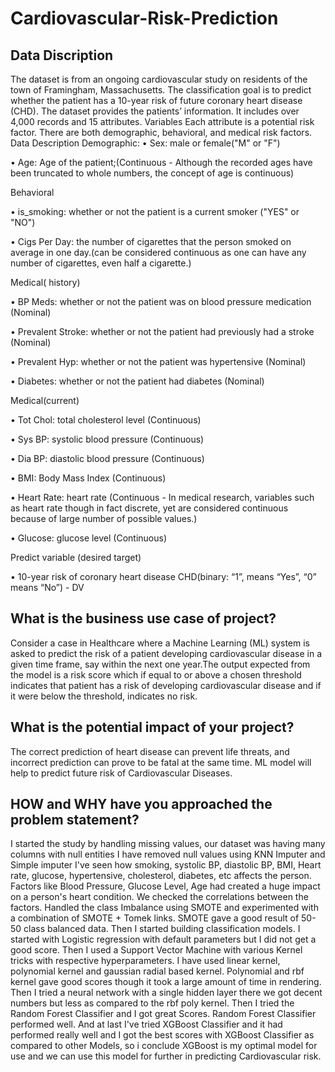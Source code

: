 # Cardiovascular-Risk-Prediction
## Data Discription
The dataset is from an ongoing cardiovascular study on residents of the town of Framingham,
Massachusetts. The classification goal is to predict whether the patient has a 10-year risk of
future coronary heart disease (CHD). The dataset provides the patients’ information. It includes
over 4,000 records and 15 attributes.
Variables
Each attribute is a potential risk factor. There are both demographic, behavioral, and medical risk
factors.
Data Description
Demographic:
• Sex: male or female("M" or "F")

• Age: Age of the patient;(Continuous - Although the recorded ages have been truncated to
whole numbers, the concept of age is continuous)

Behavioral

• is_smoking: whether or not the patient is a current smoker ("YES" or "NO")

• Cigs Per Day: the number of cigarettes that the person smoked on average in one day.(can be
considered continuous as one can have any number of cigarettes, even half a cigarette.)

Medical( history)

• BP Meds: whether or not the patient was on blood pressure medication (Nominal)

• Prevalent Stroke: whether or not the patient had previously had a stroke (Nominal)

• Prevalent Hyp: whether or not the patient was hypertensive (Nominal)

• Diabetes: whether or not the patient had diabetes (Nominal)

Medical(current)

• Tot Chol: total cholesterol level (Continuous)

• Sys BP: systolic blood pressure (Continuous)

• Dia BP: diastolic blood pressure (Continuous)

• BMI: Body Mass Index (Continuous)

• Heart Rate: heart rate (Continuous - In medical research, variables such as heart rate though in
fact discrete, yet are considered continuous because of large number of possible values.)

• Glucose: glucose level (Continuous)

Predict variable (desired target)

• 10-year risk of coronary heart disease CHD(binary: “1”, means “Yes”, “0” means “No”) -
DV

## What is the business use case of project?
Consider a case in Healthcare where a Machine Learning (ML) system is asked to predict the risk of a patient developing cardiovascular disease in a given time frame, say within the next one year.The output expected from the model is a risk score which if equal to or above a chosen threshold indicates that patient has a risk of developing cardiovascular disease and if it were below the threshold, indicates no risk.

## What is the potential impact of your project?
The correct prediction of heart disease can prevent life threats, and incorrect prediction can prove to be fatal at the same time. ML model will help to predict future risk of Cardiovascular Diseases.

## HOW and WHY have you approached the problem statement? 
I started the study by handling missing values, our dataset was having many columns with null entities I have removed null values using KNN Imputer and Simple imputer I've seen how smoking, systolic BP, diastolic BP, BMI, Heart rate, glucose, hypertensive, cholesterol, diabetes, etc affects the person.
Factors like Blood Pressure, Glucose Level, Age had created a huge impact on a person's heart condition. We checked the correlations between the factors. Handled the class Imbalance using SMOTE and experimented with a combination of SMOTE + Tomek links. SMOTE gave a good result of 50-50 class balanced data.
Then I started building classification models. I started with Logistic regression with default parameters but I did not get a good score.
Then I used a Support Vector Machine with various Kernel tricks with respective hyperparameters. I have used linear kernel,  polynomial kernel and gaussian radial based kernel. Polynomial and rbf kernel gave good scores though it took a large amount of time in rendering.
Then I tried a neural network with a single hidden layer there we got decent numbers but less as compared to the rbf poly kernel.
Then I tried the Random Forest Classifier and I got great Scores. Random Forest Classifier performed well.
And at last I've tried XGBoost Classifier and it had performed really well and I got the best scores with XGBoost Classifier as compared to other Models, so i conclude XGBoost is my optimal model for use and we can use this model for further in predicting Cardiovascular risk.







